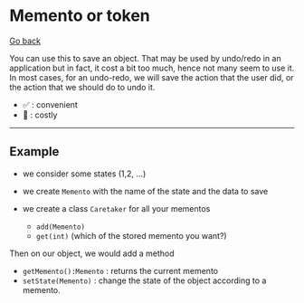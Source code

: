 # Memento or token

[Go back](..)

You can use this to save an object. That may be used by undo/redo in an application but in fact, it cost a bit too much, hence not many seem to use it. In most cases, for an undo-redo, we will save the action that the user did, or the action that we should do to undo it.

* ✅ : convenient
* 🚫 : costly

<hr class="sl">

## Example

* we consider some states (1,2, ...)
* we create ``Memento`` with the name of the state and the data to save
* we create a class `Caretaker` for all your mementos

    * `add(Memento)`
    * `get(int)` (which of the stored memento you want?)

Then on our object, we would add a method

* `getMemento():Memento` : returns the current memento
* `setState(Memento)` : change the state of the object according to a memento.
